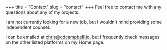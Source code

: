 +++
title = "Contact"
slug = "contact"
+++
Feel free to contact me with any questions about any of my projects.

I am not currently looking for a new job, but I wouldn't mind providing some independent counsel. 

I can be emailed at [chris@cdcampbell.io](mailto:chris@cdcampbell.io), but I frequently check messages on the other listed platforms on my Home page.
